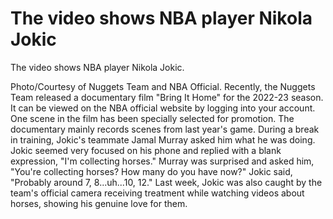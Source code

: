 # The video shows NBA player Nikola Jokic 
 The video shows NBA player Nikola Jokic.

Photo/Courtesy of Nuggets Team and NBA Official. Recently, the Nuggets Team released a documentary film "Bring It Home" for the 2022-23 season. It can be viewed on the NBA official website by logging into your account. One scene in the film has been specially selected for promotion. The documentary mainly records scenes from last year's game. During a break in training, Jokic's teammate Jamal Murray asked him what he was doing. Jokic seemed very focused on his phone and replied with a blank expression, "I'm collecting horses." Murray was surprised and asked him, "You're collecting horses? How many do you have now?" Jokic said, "Probably around 7, 8...uh...10, 12." Last week, Jokic was also caught by the team's official camera receiving treatment while watching videos about horses, showing his genuine love for them.